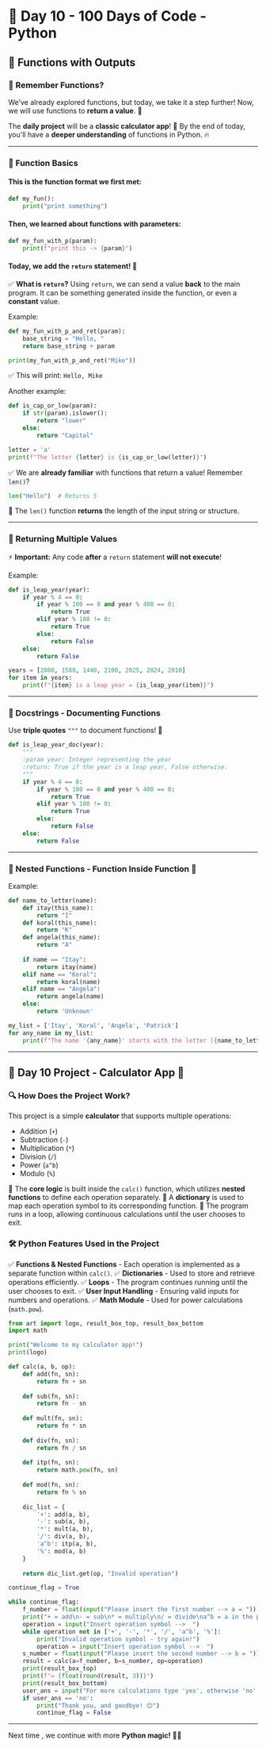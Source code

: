 # 🚀 Day 10 - 100 Days of Code - Python

## 🔢 Functions with Outputs

### 🔄 Remember Functions?
We’ve already explored functions, but today, we take it a step further! Now, we will use functions to **return a value**. 🎯

The **daily project** will be a **classic calculator app**! 🧮
By the end of today, you'll have a **deeper understanding** of functions in Python. 🔥

---

### 📌 Function Basics
#### This is the function format we first met:
```python
def my_fun():
    print("print something")
```

#### Then, we learned about functions with parameters:
```python
def my_fun_with_p(param):
    print(f"print this -> {param}")
```

#### Today, we add the `return` statement! 🎉
✅ **What is `return`?**
Using `return`, we can send a value **back** to the main program.
It can be something generated inside the function, or even a **constant** value.

Example:
```python
def my_fun_with_p_and_ret(param):
    base_string = "Hello, "
    return base_string + param

print(my_fun_with_p_and_ret("Mike"))
```
✅ This will print: `Hello, Mike`

Another example:
```python
def is_cap_or_low(param):
    if str(param).islower():
        return "lower"
    else:
        return "Capital"

letter = 'a'
print(f"The letter {letter} is {is_cap_or_low(letter)}")
```

✅ We are **already familiar** with functions that return a value! Remember `len()`?
```python
len("Hello")  # Returns 5
```
📝 The `len()` function **returns** the length of the input string or structure.

---

### 🎯 Returning Multiple Values
⚡ **Important:** Any code **after** a `return` statement **will not execute**!

Example:
```python
def is_leap_year(year):
    if year % 4 == 0:
        if year % 100 == 0 and year % 400 == 0:
            return True
        elif year % 100 != 0:
            return True
        else:
            return False
    else:
        return False

years = [2000, 1580, 1440, 2100, 2025, 2024, 2010]
for item in years:
    print(f"{item} is a leap year = {is_leap_year(item)}")
```

---

### 📖 Docstrings - Documenting Functions
Use **triple quotes** `"""` to document functions! 📝
```python
def is_leap_year_doc(year):
    """
    :param year: Integer representing the year
    :return: True if the year is a leap year, False otherwise.
    """
    if year % 4 == 0:
        if year % 100 == 0 and year % 400 == 0:
            return True
        elif year % 100 != 0:
            return True
        else:
            return False
    else:
        return False
```

---

### 🔄 Nested Functions - Function Inside Function 🤯
Example:
```python
def name_to_letter(name):
    def itay(this_name):
        return "I"
    def koral(this_name):
        return "K"
    def angela(this_name):
        return "A"
    
    if name == "Itay":
        return itay(name)
    elif name == "Koral":
        return koral(name)
    elif name == "Angela":
        return angela(name)
    else:
        return 'Unknown'

my_list = ['Itay', 'Koral', 'Angela', 'Patrick']
for any_name in my_list:
    print(f"The name '{any_name}' starts with the letter [{name_to_letter(any_name)}]")
```

---

## 🎯 Day 10 Project - Calculator App 🧮

### 🔍 How Does the Project Work?
This project is a simple **calculator** that supports multiple operations:
- Addition (`+`)
- Subtraction (`-`)
- Multiplication (`*`)
- Division (`/`)
- Power (`a^b`)
- Modulo (`%`)

🔹 The **core logic** is built inside the `calc()` function, which utilizes **nested functions** to define each operation separately.
🔹 A **dictionary** is used to map each operation symbol to its corresponding function.
🔹 The program runs in a loop, allowing continuous calculations until the user chooses to exit.

### 🛠️ Python Features Used in the Project
✅ **Functions & Nested Functions** - Each operation is implemented as a separate function within `calc()`.
✅ **Dictionaries** - Used to store and retrieve operations efficiently.
✅ **Loops** - The program continues running until the user chooses to exit.
✅ **User Input Handling** - Ensuring valid inputs for numbers and operations.
✅ **Math Module** - Used for power calculations (`math.pow`).

```python
from art import logo, result_box_top, result_box_bottom
import math

print("Welcome to my calculator app!")
print(logo)

def calc(a, b, op):
    def add(fn, sn):
        return fn + sn
    
    def sub(fn, sn):
        return fn - sn
    
    def mult(fn, sn):
        return fn * sn
    
    def div(fn, sn):
        return fn / sn
    
    def itp(fn, sn):
        return math.pow(fn, sn)
    
    def mod(fn, sn):
        return fn % sn
    
    dic_list = {
        '+': add(a, b),
        '-': sub(a, b),
        '*': mult(a, b),
        '/': div(a, b),
        'a^b': itp(a, b),
        '%': mod(a, b)
    }
    
    return dic_list.get(op, "Invalid operation")

continue_flag = True

while continue_flag:
    f_number = float(input("Please insert the first number --> a = "))
    print("+ = add\n- = sub\n* = multiply\n/ = divide\na^b = a in the power of b\n% = modulo (remainder only)")
    operation = input("Insert operation symbol -->  ")
    while operation not in ['+', '-', '*', '/', 'a^b', '%']:
        print("Invalid operation symbol - try again!")
        operation = input("Insert operation symbol -->  ")
    s_number = float(input("Please insert the second number --> b = "))
    result = calc(a=f_number, b=s_number, op=operation)
    print(result_box_top)
    print(f"= {float(round(result, 3))}")
    print(result_box_bottom)
    user_ans = input("For more calculations type 'yes', otherwise 'no' - ")
    if user_ans == 'no':
        print("Thank you, and goodbye! 😊")
        continue_flag = False
```

---

Next time , we continue with more **Python magic!** 🐍✨